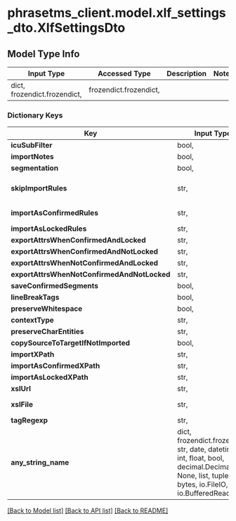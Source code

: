 # phrasetms_client.model.xlf_settings_dto.XlfSettingsDto

## Model Type Info

| Input Type                   | Accessed Type          | Description | Notes |
| ---------------------------- | ---------------------- | ----------- | ----- |
| dict, frozendict.frozendict, | frozendict.frozendict, |             |

### Dictionary Keys

| Key                                         | Input Type                                                                                                                                  | Accessed Type                                                                           | Description                                                                                          | Notes      |
| ------------------------------------------- | ------------------------------------------------------------------------------------------------------------------------------------------- | --------------------------------------------------------------------------------------- | ---------------------------------------------------------------------------------------------------- | ---------- |
| **icuSubFilter**                            | bool,                                                                                                                                       | BoolClass,                                                                              | Default: false                                                                                       | [optional] |
| **importNotes**                             | bool,                                                                                                                                       | BoolClass,                                                                              | Default: true                                                                                        | [optional] |
| **segmentation**                            | bool,                                                                                                                                       | BoolClass,                                                                              | Default: true                                                                                        | [optional] |
| **skipImportRules**                         | str,                                                                                                                                        | str,                                                                                    | Default: translate&#x3D;no; examples: translate&#x3D;no;approved&#x3D;no;state&#x3D;needs-adaptation | [optional] |
| **importAsConfirmedRules**                  | str,                                                                                                                                        | str,                                                                                    | Multiple rules must be separated by semicolon                                                        | [optional] |
| **importAsLockedRules**                     | str,                                                                                                                                        | str,                                                                                    |                                                                                                      | [optional] |
| **exportAttrsWhenConfirmedAndLocked**       | str,                                                                                                                                        | str,                                                                                    |                                                                                                      | [optional] |
| **exportAttrsWhenConfirmedAndNotLocked**    | str,                                                                                                                                        | str,                                                                                    |                                                                                                      | [optional] |
| **exportAttrsWhenNotConfirmedAndLocked**    | str,                                                                                                                                        | str,                                                                                    |                                                                                                      | [optional] |
| **exportAttrsWhenNotConfirmedAndNotLocked** | str,                                                                                                                                        | str,                                                                                    |                                                                                                      | [optional] |
| **saveConfirmedSegments**                   | bool,                                                                                                                                       | BoolClass,                                                                              | Default: true                                                                                        | [optional] |
| **lineBreakTags**                           | bool,                                                                                                                                       | BoolClass,                                                                              | Default: false                                                                                       | [optional] |
| **preserveWhitespace**                      | bool,                                                                                                                                       | BoolClass,                                                                              | Default: true                                                                                        | [optional] |
| **contextType**                             | str,                                                                                                                                        | str,                                                                                    |                                                                                                      | [optional] |
| **preserveCharEntities**                    | str,                                                                                                                                        | str,                                                                                    |                                                                                                      | [optional] |
| **copySourceToTargetIfNotImported**         | bool,                                                                                                                                       | BoolClass,                                                                              | Default: true                                                                                        | [optional] |
| **importXPath**                             | str,                                                                                                                                        | str,                                                                                    |                                                                                                      | [optional] |
| **importAsConfirmedXPath**                  | str,                                                                                                                                        | str,                                                                                    |                                                                                                      | [optional] |
| **importAsLockedXPath**                     | str,                                                                                                                                        | str,                                                                                    |                                                                                                      | [optional] |
| **xslUrl**                                  | str,                                                                                                                                        | str,                                                                                    |                                                                                                      | [optional] |
| **xslFile**                                 | str,                                                                                                                                        | str,                                                                                    | UID of uploaded XSL file, overrides xslUrl                                                           | [optional] |
| **tagRegexp**                               | str,                                                                                                                                        | str,                                                                                    |                                                                                                      | [optional] |
| **any_string_name**                         | dict, frozendict.frozendict, str, date, datetime, int, float, bool, decimal.Decimal, None, list, tuple, bytes, io.FileIO, io.BufferedReader | frozendict.frozendict, str, BoolClass, decimal.Decimal, NoneClass, tuple, bytes, FileIO | any string name can be used but the value must be the correct type                                   | [optional] |

[[Back to Model list]](../../README.md#documentation-for-models) [[Back to API list]](../../README.md#documentation-for-api-endpoints) [[Back to README]](../../README.md)
